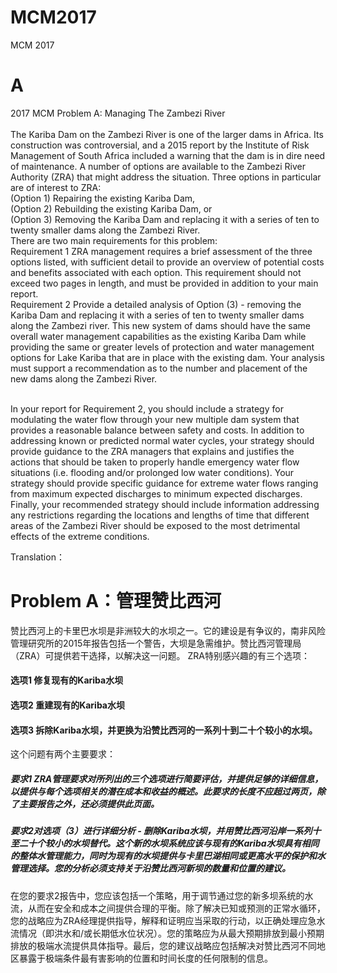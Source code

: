 # MCM2017
MCM 2017

# A
2017 MCM Problem A: Managing The Zambezi River<br>
<br>The Kariba Dam on the Zambezi River is one of the larger dams in Africa. Its construction was controversial, and a 2015 report by the Institute of Risk Management of South Africa included a warning that the dam is in dire need of maintenance. A number of options are available to the Zambezi River Authority (ZRA) that might address the situation. Three options in particular are of interest to ZRA:
<br>(Option 1) Repairing the existing Kariba Dam,
<br>(Option 2) Rebuilding the existing Kariba Dam, or
<br>(Option 3) Removing the Kariba Dam and replacing it with a series of ten to twenty smaller dams along the Zambezi River.
<br>There are two main requirements for this problem:
<br>Requirement 1 ZRA management requires a brief assessment of the three options listed, with sufficient detail to provide an overview of potential costs and benefits associated with each option. This requirement should not exceed two pages in length, and must be provided in addition to your main report.
<br>Requirement 2 Provide a detailed analysis of Option (3) - removing the Kariba Dam and replacing it with a series of ten to twenty smaller dams along the Zambezi river. This new system of dams should have the same overall water management capabilities as the existing Kariba Dam while providing the same or greater levels of protection and water management options for Lake Kariba that are in place with the existing dam. Your analysis must support a recommendation as to the number and placement of the new dams along the Zambezi River.

<br> In your report for Requirement 2, you should include a strategy for modulating the water flow through your new multiple dam system that provides a reasonable balance between safety and costs. In addition to addressing known or predicted normal water cycles, your strategy should provide guidance to the ZRA managers that explains and justifies the actions that should be taken to properly handle emergency water flow situations (i.e. flooding and/or prolonged low water conditions). Your strategy should provide specific guidance for extreme water flows ranging from maximum expected discharges to minimum expected discharges. Finally, your recommended strategy should include information addressing any restrictions regarding the locations and lengths of time that different areas of the Zambezi River should be exposed to the most detrimental effects of the extreme conditions.

Translation：
# Problem A：管理赞比西河

赞比西河上的卡里巴水坝是非洲较大的水坝之一。它的建设是有争议的，南非风险管理研究所的2015年报告包括一个警告，大坝是急需维护。赞比西河管理局（ZRA）可提供若干选择，以解决这一问题。 ZRA特别感兴趣的有三个选项： 
#### 选项1 修复现有的Kariba水坝
#### 选项2 重建现有的Kariba水坝
#### 选项3 拆除Kariba水坝，并更换为沿赞比西河的一系列十到二十个较小的水坝。

这个问题有两个主要要求： 
##### 要求1 ZRA管理要求对所列出的三个选项进行简要评估，并提供足够的详细信息，以提供与每个选项相关的潜在成本和收益的概述。此要求的长度不应超过两页，除了主要报告之外，还必须提供此页面。

##### 要求2对选项（3）进行详细分析 - 删除Kariba水坝，并用赞比西河沿岸一系列十至二十个较小的水坝替代。这个新的水坝系统应该与现有的Kariba水坝具有相同的整体水管理能力，同时为现有的水坝提供与卡里巴湖相同或更高水平的保护和水管理选择。您的分析必须支持关于沿赞比西河新坝的数量和位置的建议。

在您的要求2报告中，您应该包括一个策略，用于调节通过您的新多坝系统的水流，从而在安全和成本之间提供合理的平衡。除了解决已知或预测的正常水循环，您的战略应为ZRA经理提供指导，解释和证明应当采取的行动，以正确处理应急水流情况（即洪水和/或长期低水位状况）。您的策略应为从最大预期排放到最小预期排放的极端水流提供具体指导。最后，您的建议战略应包括解决对赞比西河不同地区暴露于极端条件最有害影响的位置和时间长度的任何限制的信息。
